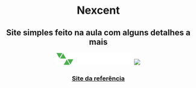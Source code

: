 <h1 align="center">Nexcent</h1>
<h2 align="center">Site simples feito na aula com alguns detalhes a mais</h2>
<div align="center">
    <img width="40%" src="./nexcent/src/assets/imgs/logomark-white.svg"/>
    <img src="https://cdn.jsdelivr.net/gh/devicons/devicon@latest/icons/figma/figma-original.svg" width="6%"/>          
</div>
<h3 align="center"><a href="https://www.figma.com/design/qTDANqec1MJFKPylfqRL94/Responsive-Landing-Page-Design-%7C-Website-Home-Page-Design-%7C-Agency-Website-UI-Design--Community-?node-id=1-2&p=f&t=zlrkz891dwvXXkE0-0">Site da referência</a></h3>